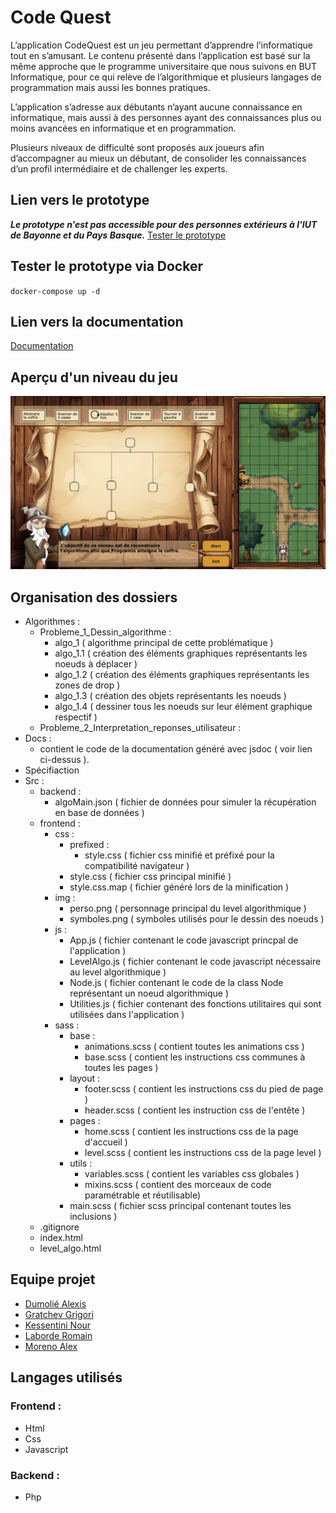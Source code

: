 # Code Quest

L’application CodeQuest est un jeu permettant d’apprendre l’informatique tout en s’amusant.
Le contenu présenté dans l’application est basé sur la même approche que le programme universitaire 
que nous suivons en BUT Informatique, pour ce qui relève de l’algorithmique et plusieurs langages 
de programmation mais aussi les bonnes pratiques. 

L’application s’adresse aux débutants n’ayant aucune connaissance en informatique, 
mais aussi à des personnes ayant des connaissances plus ou moins avancées en 
informatique et en programmation.

Plusieurs niveaux de difficulté sont proposés aux joueurs afin d’accompagner au mieux un débutant, 
de consolider les connaissances d’un profil intermédiaire et de challenger les experts.

## Lien vers le prototype
***Le prototype n'est pas accessible pour des personnes extérieurs à l'IUT de Bayonne et du Pays Basque.***
[Tester le prototype](http://lakartxela.iutbayonne.univ-pau.fr/~rlaborde003/index.html)

## Tester le prototype via Docker
`docker-compose up -d`

## Lien vers la documentation
[Documentation](https://codequestapp.github.io/main/)

## Aperçu d'un niveau du jeu
![](./Specification/apercu-niveau.jpeg)

## Organisation des dossiers
* Algorithmes :
  * Probleme_1_Dessin_algorithme :
    - algo_1 ( algorithme principal de cette problématique )
    - algo_1.1 ( création des éléments graphiques représentants les noeuds à déplacer )
    - algo_1.2 ( création des éléments graphiques représentants les zones de drop )
    - algo_1.3 ( création des objets représentants les noeuds )
    - algo_1.4 ( dessiner tous les noeuds sur leur élément graphique respectif )
  * Probleme_2_Interpretation_reponses_utilisateur :
* Docs : 
    - contient le code de la documentation généré avec jsdoc ( voir lien ci-dessus ).
* Spécifiaction 
* Src :
  * backend :
    - algoMain.json ( fichier de données pour simuler la récupération en base de données )
  * frontend :
    * css : 
      * prefixed : 
        - style.css ( fichier css minifié et préfixé pour la compatibilité navigateur )
      - style.css ( fichier css principal minifié )
      - style.css.map ( fichier généré lors de la minification )
    * img :
      - perso.png ( personnage principal du level algorithmique )
      - symboles.png ( symboles utilisés pour le dessin des noeuds )
    * js :
      - App.js ( fichier contenant le code javascript princpal de l'application )
      - LevelAlgo.js ( fichier contenant le code javascript nécessaire au level algorithmique )
      - Node.js ( fichier contenant le code de la class Node représentant un noeud algorithmique )
      - Utilities.js ( fichier contenant des fonctions utilitaires qui sont utilisées dans l'application ) 
    * sass :
      * base : 
        - animations.scss ( contient toutes les animations css )
        - base.scss ( contient les instructions css communes à toutes les pages )
      * layout :
        - footer.scss ( contient les instructions css du pied de page )
        - header.scss ( contient les instruction css de l'entête )
      * pages :
        - home.scss ( contient les instructions css de la page d'accueil )
        - level.scss ( contient les instructions css de la page level ) 
      * utils :
        - variables.scss ( contient les variables css globales )
        - mixins.scss ( contient des morceaux de code paramétrable et réutilisable)
      - main.scss ( fichier scss principal contenant toutes les inclusions )
  * .gitignore
  * index.html
  * level_algo.html
  
## Equipe projet
* [Dumolié Alexis](https://github.com/AlexisDumolie)
* [Gratchev Grigori](https://github.com/jrijori)
* [Kessentini Nour](https://github.com/nourkessentini)
* [Laborde Romain](https://github.com/RomLabo)
* [Moreno Alex](https://github.com/KyoooCode)

## Langages utilisés
### Frontend :
* Html
* Css
* Javascript
### Backend :
* Php

